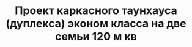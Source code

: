---
title: Проект каркасного таунхауса (дуплекса) эконом класса на две семьи 120 м кв
description: Готовый проект каркасного таунхауса (дуплекса) эконом класса на две семьи в скандинавском стиле. Площадь&#58; 120 м.кв.

layout: project
permalink: /proekty/:path

featured: 1
weight: 200

project-title: Каркасный эконом дуплекс
project-catalog-title: Каркасный дуплекс
project-name: TM-120
tiny-description: Таунхаус в скандинавском стиле

short-description: "Проект - финалист конкурса на жилье нового типа для молодых семей.
Две основные составляющие это проекта - самые бюджетные материалы и современная архитектура. Идеальная планировка, простая и чистая форма в сочетании с технологией каркасного строительства и дешевыми строительными конструкциями позволили сделать красивый, функциональный и экономичный дуплекс. Профлист - один из самых доступных материалов на рынке - основной отделочный материал всего дома. Стоимость строительства можно уменьшать за счет сокращения остекления секций не ухудшая внешний вид дома."

price-project: "60 000 р"
price-build:


area: "120"

related:
- TD-85/105
- TD-105/125
- TD-75

params:
- name: "Площадь секции:"
  value: "120м<sup>2</sup>"
- name: "Площадь 1-го этажа:"
  value: "63м<sup>2</sup>"
- name: "Площадь 2-го этажа:"
  value: "57м<sup>2</sup>"
- name: "Терраса, навес"
  value: "от 12м<sup>2</sup>"
- name: "Габаритные размеры"
  value: "7.85 x 12.0м"
- name: "Спальни"
  value: "4"
- name: "Санузлы"
  value: "2"
- name: "Высота 1-го этажа"
  value: "2.7м"
- name: "Высота 2-го этажа"
  value: "от 1.2м"
- name: "Фундамент"
  value: "Ростверк, сваи"
- name: "Конструкция стен"
  value: "Каркас, минвата"
- name: "Перекрытия"
  value: "Каркас"
- name: "Покрытие кровли"
  value: "Профлист"
- name: "Облицовка стен"
  value: "Профлист"

options:
- name: "Зеркальный проект"
  value: "5 000 р"
- name: "Паспорт дома"
  value: "5 000 р"
- name: "Проект отопления"
  value: "30 000 р"
- name: "Водоснабжение, канализация"
  value: "30 000 р"
- name: "Проект электрики"
  value: "30 000 р"
- name: "Проект подвала"
  value: "30 000 р"
- name: "Замена материала стен"
  value: "20 000 р"
- name: "Изменение фундамента"
  value: "20 000 р"
- name: "Перепланировка (перегородки)"
  value: "5 000 р"
- name: "Дизайн интерьера"
  value: "120 000 р"
---